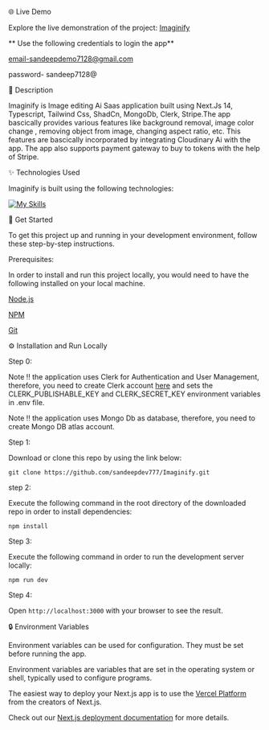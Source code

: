 🌐 Live Demo

Explore the live demonstration of the project: [Imaginify](https://imaginify-two-weld.vercel.app/)

** Use the following credentials to login the app**

email-sandeepdemo7128@gmail.com

password- sandeep7128@

📝 Description

Imaginify is Image editing Ai Saas application built using Next.Js 14, Typescript, Tailwind Css, ShadCn, MongoDb, Clerk, Stripe.The app bascically provides various features like background removal, image color change , removing object from image, changing aspect ratio, etc. This features are bascically incorporated by integrating Cloudinary Ai with the app. The app also supports payment gateway to buy to tokens with the help of Stripe.

✨ Technologies Used

Imaginify is built using the following technologies:

[![My Skills](https://skillicons.dev/icons?i=nextjs,ts,tailwind,mongodb)](https://skillicons.dev)

🧰 Get Started

To get this project up and running in your development environment, follow these step-by-step instructions.

Prerequisites:

In order to install and run this project locally, you would need to have the following installed on your local machine.

[Node.js](https://nodejs.org/en/) 

[NPM](https://docs.npmjs.com/getting-started) 

[Git](https://git-scm.com/downloads)

⚙️ Installation and Run Locally

Step 0:

Note ‼️ the application uses Clerk for Authentication and User Management, therefore, you need to create Clerk account [here](https://dashboard.clerk.com/sign-up) and sets the CLERK_PUBLISHABLE_KEY and CLERK_SECRET_KEY environment variables in .env file.

Note ‼️ the application uses Mongo Db as database, therefore, you need to create Mongo DB atlas account.

Step 1:

Download or clone this repo by using the link below:

```git clone https://github.com/sandeepdev777/Imaginify.git```

step 2:

Execute the following command in the root directory of the downloaded repo in order to install dependencies:

```npm install```

Step 3:

Execute the following command in order to run the development server locally:

```npm run dev```

Step 4:

Open ```http://localhost:3000``` with your browser to see the result.


🔒 Environment Variables

Environment variables can be used for configuration. They must be set before running the app.

Environment variables are variables that are set in the operating system or shell, typically used to configure programs.

The easiest way to deploy your Next.js app is to use the [Vercel Platform](https://vercel.com/new?utm_medium=default-template&filter=next.js&utm_source=create-next-app&utm_campaign=create-next-app-readme) from the creators of Next.js.

Check out our [Next.js deployment documentation](https://nextjs.org/docs/deployment) for more details.
